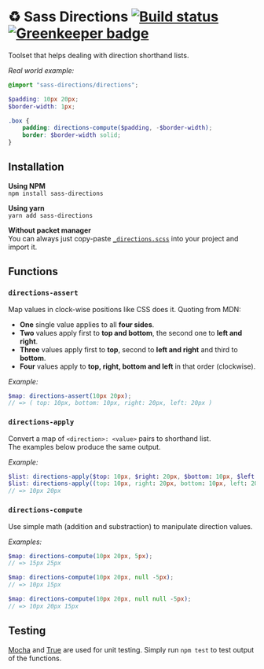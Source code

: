 # ♻️ Sass Directions [![Build status](https://travis-ci.org/nicolasmn/sass-directions.svg?branch=master)](https://travis-ci.org/nicolasmn/sass-directions) [![Greenkeeper badge](https://badges.greenkeeper.io/nicolasmn/sass-directions.svg)](https://greenkeeper.io/)

Toolset that helps dealing with direction shorthand lists.

_Real world example:_
```scss
@import "sass-directions/directions";

$padding: 10px 20px;
$border-width: 1px;

.box {
    padding: directions-compute($padding, -$border-width);
    border: $border-width solid;
}
```

## Installation

**Using NPM**  
`npm install sass-directions`

**Using yarn**  
`yarn add sass-directions`

**Without packet manager**  
You can always just copy-paste [`_directions.scss`](/_directions.scss) into your project and import it.

## Functions

### `directions-assert`

Map values in clock-wise positions like CSS does it. Quoting from MDN:
- **One** single value applies to all **four sides**.
- **Two** values apply first to **top and bottom**, the second one to **left and right**.
- **Three** values apply first to **top**, second to **left and right** and third to **bottom**.
- **Four** values apply to **top, right, bottom and left** in that order (clockwise).

_Example:_  
```scss
$map: directions-assert(10px 20px);
// => ( top: 10px, bottom: 10px, right: 20px, left: 20px )
```


### `directions-apply`

Convert a map of `<direction>: <value>` pairs to shorthand list.  
The examples below produce the same output.

_Example:_  
```scss
$list: directions-apply($top: 10px, $right: 20px, $bottom: 10px, $left: 20px);
$list: directions-apply((top: 10px, right: 20px, bottom: 10px, left: 20px)...);
// => 10px 20px
```


### `directions-compute`

Use simple math (addition and substraction) to manipulate direction values.

_Examples:_
```scss
$map: directions-compute(10px 20px, 5px);
// => 15px 25px

$map: directions-compute(10px 20px, null -5px);
// => 10px 15px

$map: directions-compute(10px 20px, null null -5px);
// => 10px 20px 15px
```


## Testing

[Mocha](https://github.com/mochajs/mocha) and [True](https://github.com/oddbird/true) are used for unit testing. Simply run `npm test` to test output of the functions.
